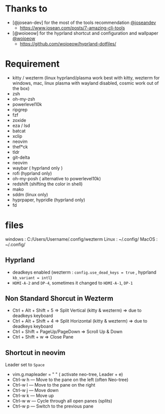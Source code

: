 # Thanks to

- [@josean-dev] for the most of the tools recommendation [@joseandev](https://github.com/josean-dev)
  - https://www.josean.com/posts/7-amazing-cli-tools
- [@woioeow] for the hyprland shortcut and configuration and wallpaper [@woioeow](https://github.com/woioeow)
  - https://github.com/woioeow/hyprland-dotfiles/

# Requirement

- kitty / wezterm (linux hyprland/plasma work best with kitty, wezterm for windows, mac, linux plasma with wayland disabled, cosmic work out of the box)
- zsh
- oh-my-zsh
- powerlevel10k
- ripgrep
- fzf
- zoxide
- eza / lsd
- batcat
- xclip
- neovim
- thef*ck
- tldr
- git-delta
- neovim
- waybar ( hyprland only )
- rofi (hyprland only)
- oh-my-posh ( alternative to powerlevel10k)
- redshift (shifting the color in shell)
- mako
- sddm (linux only)
- hyprpaper, hypridle (hyprland only)
- fd

# files

windows : C:/Users/Username/.config/wezterm
Linux : ~/.config/
MacOS : ~/.config/

## Hyprland

- deadkeys enabled (wezterm : `config.use_dead_keys = true` , hyprland `kb_variant = intl`)
- `HDMI-A-2` and `DP-4`, sometimes it changed  to `HDMI-A-1`, `DP-1`

## Non Standard Shorcut in Wezterm

- Ctrl + Alt + Shift + 5 => Split Vertical (kitty & wezterm) => due to deadkeys keyboard
- Ctrl + Alt + Shift + 4 => Split Horizontal (kitty & wezterm) => due to deadkeys keyboard
- Ctrl + Shift + PageUp/PageDown => Scroll Up & Down
- Ctrl + Shift + w => Close Pane

## Shortcut in neovim

Leader set to `Space`
- vim.g.mapleader = " " ( activate neo-tree, Leader + e)
- Ctrl-w h — Move to the pane on the left (often Neo-tree)
- Ctrl-w l — Move to the pane on the right
- Ctrl-w j — Move down
- Ctrl-w k — Move up
- Ctrl-w w — Cycle through all open panes (splits)
- Ctrl-w p — Switch to the previous pane

